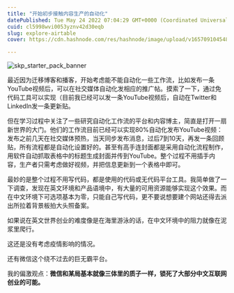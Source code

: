 ```yaml
---
title: "开始初步接触内容生产的自动化"
datePublished: Tue May 24 2022 07:04:29 GMT+0000 (Coordinated Universal Time)
cuid: cl5998wvi0053yznv42d30eqb
slug: explore-airtable
cover: https://cdn.hashnode.com/res/hashnode/image/upload/v1657091045487/nNgGDodEk.png

---
```


![skp_starter_pack_banner](https://i.imgur.com/igxIplv.png)

最近因为迁移博客和播客，开始考虑能不能自动化一些工作流，比如发布一条YouTube视频后，可以在社交媒体自动化发相应的推广帖。摸索了一下，通过免代码工具可以实现（目前我已经可以发一条YouTube视频后，自动在Twitter和LinkedIn发一条更新贴。

但在学习过程中关注了一些研究自动化工作流的平台和内容博主，简直是打开一扇新世界的大门。他们的工作流目前已经可以实现80%自动化发布YouTube视频：发布之前几天在社交媒体预热，当天同步发布消息，过后7到10天，再发一条回顾贴，所有流程都是自动化设置好的。甚至有高手连封面都是采用自动化流程制作，用软件自动抓取表格中的标题生成封面并传到YouTube。整个过程不用插手内容，生产者只需考虑做好视频，并把信息更新到一个表格中即可。

最妙的是整个过程不用写代码，都是使用的代码或无代码平台工具。我简单做了一下调查，发现在英文环境和产品语境中，有大量的可用资源能够实现这个效果。而在中文环境下可选项基本为零，只能自己写代码，更不要说想要建个网站还得去派出所拉着背景板拍大头照备案。

如果说在英文世界创业的难度像是在海里游泳的话，在中文环境中的阻力就像在泥浆里爬行。

这还是没有考虑疫情影响的情况。

还有微信这个绕不过去的巨无霸平台。

我的偏激观点：**微信和某局基本就像三体里的质子一样，锁死了大部分中文互联网创业的可能。**
